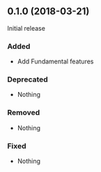 ## 0.1.0 (2018-03-21)

Initial release

### Added

- Add Fundamental features

### Deprecated

- Nothing

### Removed

- Nothing

### Fixed

- Nothing
